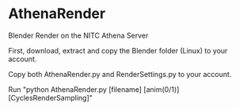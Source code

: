 # AthenaRender
Blender Render on the NITC Athena Server

First, download, extract and copy the Blender folder (Linux) to your account.

Copy both AthenaRender.py and RenderSettings.py to your account.

Run "python AthenaRender.py [filename] [anim(0/1)] [CyclesRenderSampling]"
